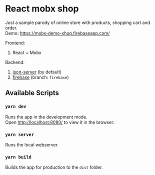 # React mobx shop
Just a sample parody of online store with products, shopping cart and order.<br />
Demo: https://mobx-demo-shop.firebaseapp.com/<br />

Frontend: 
1. React + Mobx

Backend: 
1. [json-server](https://github.com/typicode/json-server/) (by default)
2. [firebase](https://firebase.google.com/) (branch: `firebase`)

## Available Scripts
### `yarn dev`

Runs the app in the development mode.<br />
Open [http://localhost:8080/](http://localhost:8080/) to view it in the browser.

### `yarn server`
Runs the local webserver. <br />

### `yarn build`
Builds the app for production to the `dist` folder.<br />
